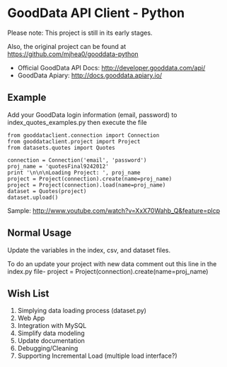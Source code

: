 GoodData API Client - Python
============================


Please note: This project is still in its early stages.

Also, the original project can be found at https://github.com/mjhea0/gooddata-python

- Official GoodData API Docs: http://developer.gooddata.com/api/
- GoodData Apiary: http://docs.gooddata.apiary.io/


Example
------

Add your GoodData login information (email, password) to index_quotes_examples.py then execute the file

    from gooddataclient.connection import Connection
    from gooddataclient.project import Project
    from datasets.quotes import Quotes
  
    connection = Connection('email', 'password')
    proj_name = 'quotesFinal9242012'
    print '\n\n\nLoading Project: ', proj_name
    project = Project(connection).create(name=proj_name)
    project = Project(connection).load(name=proj_name)
    dataset = Quotes(project)
    dataset.upload()

Sample: http://www.youtube.com/watch?v=XxX70Wahb_Q&feature=plcp

    
Normal Usage
------------

Update the variables in the index, csv, and dataset files.

To do an update your project with new data comment out this line in the index.py file-
    project = Project(connection).create(name=proj_name)


Wish List
-----------

1. Simplying data loading process (dataset.py)
2. Web App
3. Integration with MySQL
4. Simplify data modeling
5. Update documentation
6. Debugging/Cleaning
7. Supporting Incremental Load (multiple load interface?)

